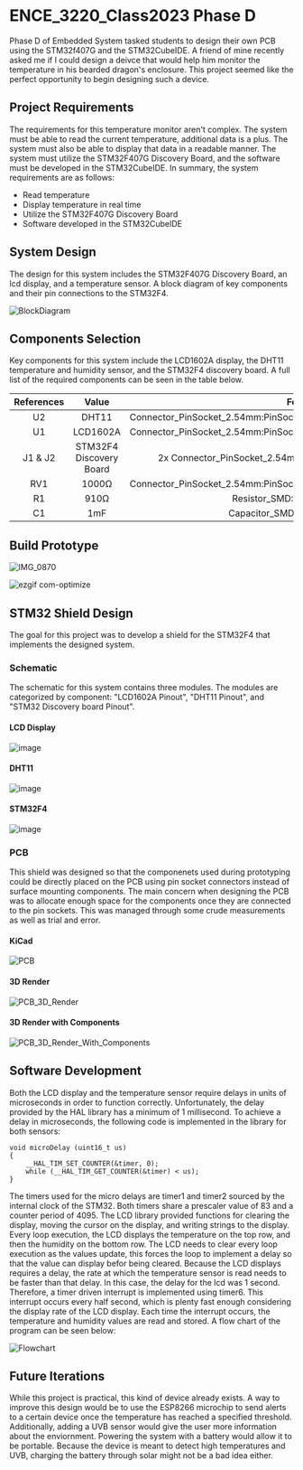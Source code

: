 # **ENCE_3220_Class2023 Phase D**
Phase D of Embedded System tasked students to design their own PCB using the STM32f407G and the STM32CubeIDE. A friend of mine recently asked me if I could design a deivce that would help him monitor the temperature in his bearded dragon's enclosure. This project seemed like the perfect opportunity to begin designing such a device. 

## Project Requirements
The requirements for this temperature monitor aren't complex. The system must be able to read the current temperature, additional data is a plus. The system must also be able to display that data in a readable manner. The system must utilize the STM32F407G Discovery Board, and the software must be developed in the STM32CubeIDE. In summary, the system requirements are as follows: 
- Read temperature
- Display temperature in real time
- Utilize the STM32F407G Discovery Board
- Software developed in the STM32CubeIDE

## System Design
The design for this system includes the STM32F407G Discovery Board, an lcd display, and a temperature sensor. A block diagram of key components and their pin connections to the STM32F4. 

![BlockDiagram](https://github.com/tobywerthan/ENCE_3220_Class2023/assets/55803740/67a1513a-c1a0-4130-bfb1-48bb881af1c0)

## Components Selection
Key components for this system include the LCD1602A display, the DHT11 temperature and humidity sensor, and the STM32F4 discovery board. A full list of the required components can be seen in the table below. 

| References  | Value       | Footprint   |
| :-----------: | :-----------: | :-----------: |
| U2 | DHT11 | Connector_PinSocket_2.54mm:PinSocket_1x03_P2.54mm_Vertical_SMD_Pin1Right |
| U1 | LCD1602A | Connector_PinSocket_2.54mm:PinSocket_1x16_P2.54mm_Vertical_SMD_Pin1Right |
| J1 & J2 | STM32F4 Discovery Board | 2x Connector_PinSocket_2.54mm:PinSocket_2x25_P2.54mm_Vertical |
| RV1 | 1000Ω | Connector_PinSocket_2.54mm:PinSocket_1x05_P2.54mm_Vertical_SMD_Pin1Right |
| R1 | 910Ω | Resistor_SMD:R_0603_1608Metric |
| C1 | 1mF | Capacitor_SMD:C_0603_1608Metric |

## Build Prototype

![IMG_0870](https://github.com/tobywerthan/ENCE_3220_Class2023/assets/55803740/7569cad7-967c-473b-aba5-546d0cd26ed9)

![ezgif com-optimize](https://github.com/tobywerthan/ENCE_3220_Class2023/assets/55803740/9fb83507-7720-4659-8af9-436b299bc7dd)

## STM32 Shield Design
The goal for this project was to develop a shield for the STM32F4 that implements the designed system. 

### Schematic
The schematic for this system contains three modules. The modules are categorized by component: "LCD1602A Pinout", "DHT11 Pinout", and "STM32 Discovery board Pinout". 

#### LCD Display

![image](https://github.com/tobywerthan/ENCE_3220_Class2023/assets/55803740/8fba1ba2-90f5-4654-acfb-c5c67ea91418)

#### DHT11

![image](https://github.com/tobywerthan/ENCE_3220_Class2023/assets/55803740/18c32273-0055-41af-b8e5-ca45f9912bb7)

#### STM32F4

![image](https://github.com/tobywerthan/ENCE_3220_Class2023/assets/55803740/5bc7af28-0ada-4f12-b00e-fd8c3a3ebd46)

### PCB
This shield was designed so that the componenets used during prototyping could be directly placed on the PCB using pin socket connectors instead of surface mounting components. The main concern when designing the PCB was to allocate enough space for the components once they are connected to the pin sockets. This was managed through some crude measurements as well as trial and error. 

#### KiCad

![PCB](https://github.com/tobywerthan/ENCE_3220_Class2023/assets/55803740/00986a72-d583-4c47-842b-e8ab2e83f396)

#### 3D Render

![PCB_3D_Render](https://github.com/tobywerthan/ENCE_3220_Class2023/assets/55803740/721ff4a9-9a1c-46c5-99fe-5079a9a311f5)

#### 3D Render with Components 

![PCB_3D_Render_With_Components](https://github.com/tobywerthan/ENCE_3220_Class2023/assets/55803740/7a041e28-2be2-4a8f-9380-b9b233bb2609)

## Software Development
Both the LCD display and the temperature sensor require delays in units of microseconds in order to function correctly. Unfortunately, the delay provided by the HAL library has a minimum of 1 millisecond. To achieve a delay in microseconds, the following code is implemented in the library for both sensors:
```
void microDelay (uint16_t us)
{
	__HAL_TIM_SET_COUNTER(&timer, 0);
	while (__HAL_TIM_GET_COUNTER(&timer) < us);
}
```
The timers used for the micro delays are timer1 and timer2 sourced by the internal clock of the STM32. Both timers share a prescaler value of 83 and a counter period of 4095. The LCD library provided functions for clearing the display, moving the cursor on the display, and writing strings to the display. Every loop execution, the LCD displays the temperature on the top row, and then the humidity on the bottom row. The LCD needs to clear every loop execution as the values update, this forces the loop to implement a delay so that the value can display befor being cleared. Because the LCD displays requires a delay, the rate at which the temperature sensor is read needs to be faster than that delay. In this case, the delay for the lcd was 1 second. Therefore, a timer driven interrupt is implemented using timer6. This interrupt occurs every half second, which is plenty fast enough considering the display rate of the LCD display. Each time the interrupt occurs, the temperature and humidity values are read and stored. A flow chart of the program can be seen below:

![Flowchart](https://github.com/tobywerthan/ENCE_3220_Class2023/assets/55803740/c28a7c41-6b64-42db-b7cd-be5866f3170b)

## Future Iterations

While this project is practical, this kind of device already exists. A way to improve this design would be to use the ESP8266 microchip to send alerts to a certain device once the temperature has reached a specified threshold. Additionally, adding a UVB sensor would give the user more information about the enviornment. Powering the system with a battery would allow it to be portable. Because the device is meant to detect high temperatures and UVB, charging the battery through solar might not be a bad idea either. 
